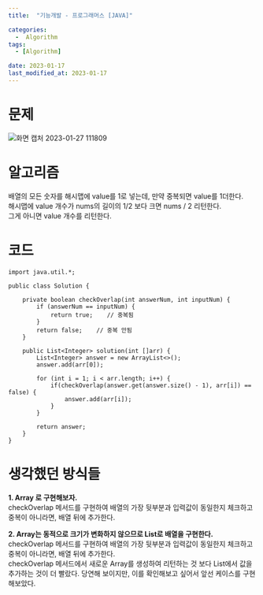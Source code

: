 ```yaml
---
title:  "기능개발 - 프로그래머스 [JAVA]"

categories:
  -  Algorithm
tags:
  - [Algorithm]

date: 2023-01-17
last_modified_at: 2023-01-17
---
```

# 문제
![화면 캡처 2023-01-27 111809](https://user-images.githubusercontent.com/86303312/214996254-074c34dc-95e0-4c8a-90ab-8c18e7c6cf77.png)

# 알고리즘
배열의 모든 숫자를 해시맵에 value를 1로 넣는데, 만약 중복되면 value를 1더한다.  
해시맵에 value 개수가 nums의 길이의 1/2 보다 크면 nums / 2 리턴한다.  
그게 아니면 value 개수를 리턴한다.  

# 코드
```
import java.util.*;

public class Solution {
    
    private boolean checkOverlap(int answerNum, int inputNum) {
        if (answerNum == inputNum) {
            return true;    // 중복됨
        }
        return false;    // 중복 안됨
    }
    
    public List<Integer> solution(int []arr) {
        List<Integer> answer = new ArrayList<>();
        answer.add(arr[0]);
                
        for (int i = 1; i < arr.length; i++) {
            if(checkOverlap(answer.get(answer.size() - 1), arr[i]) == false) {
                answer.add(arr[i]);
            }
        }

        return answer;
    }
}
```

# 생각했던 방식들
**1. Array 로 구현해보자.**  
checkOverlap 메서드를 구현하여 배열의 가장 뒷부분과 입력값이 동일한지 체크하고
중복이 아니라면, 배열 뒤에 추가한다. 

**2. Array는 동적으로 크기가 변화하지 않으므로 List로 배열을 구현한다.**  
checkOverlap 메서드를 구현하여 배열의 가장 뒷부분과 입력값이 동일한지 체크하고
중복이 아니라면, 배열 뒤에 추가한다.  
checkOverlap 메서드에서  새로운 Array를 생성하여 리턴하는 것 보다 List에서 값을 추가하는 것이 더 빨랐다.
당연해 보이지만, 이를 확인해보고 싶어서 앞선 케이스를 구현해보았다. 